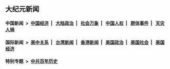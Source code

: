 ## 大纪元新闻

#### 中国新闻 &nbsp;>&nbsp; [中国经济](indexes/ncid283/README.md?09260845) &nbsp;| &nbsp; [大陆政治](indexes/ncid277/README.md?09260845) &nbsp;| &nbsp; [社会万象](indexes/ncid282/README.md?09260845) &nbsp;| &nbsp; [中国人权](indexes/ncid278/README.md?09260845) &nbsp;| &nbsp; [群体事件](indexes/ncid279/README.md?09260845) &nbsp;| &nbsp; [天灾人祸](indexes/ncid280/README.md?09260845)

#### 国际新闻 &nbsp;>&nbsp; [美中关系](indexes/nf1412576/README.md?09260845) &nbsp;| &nbsp; [台湾新闻](indexes/ncid1349361/README.md?09260845) &nbsp;| &nbsp; [香港新闻](indexes/ncid1349362/README.md?09260845) &nbsp;| &nbsp; [美国政治](indexes/ncid1078159/README.md?09260845) &nbsp;| &nbsp; [美国社会](indexes/ncid1078160/README.md?09260845) &nbsp;| &nbsp; [美国经济](indexes/ncid1078158/README.md?09260845)

#### 特别专题 &nbsp;>&nbsp; [中共百年历史](https://github.com/epoch-news/epoch-special/blob/master/README.md?09260845)  
